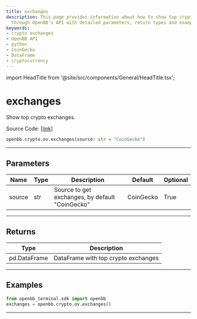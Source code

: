 ```yaml
---
title: exchanges
description: This page provides information about how to show top crypto exchanges
  through OpenBB's API with detailed parameters, return types and examples.
keywords:
- crypto exchanges
- OpenBB API
- python
- CoinGecko
- DataFrame
- cryptocurrency
---
```


import HeadTitle from '@site/src/components/General/HeadTitle.tsx';

<HeadTitle title="exchanges - Ov - Crypto - Reference | OpenBB SDK Docs" />

# exchanges

Show top crypto exchanges.

Source Code: [[link](https://github.com/OpenBB-finance/OpenBBTerminal/tree/main/openbb_terminal/cryptocurrency/overview/sdk_helpers.py#L42)]

```python
openbb.crypto.ov.exchanges(source: str = "CoinGecko")
```

---

## Parameters

| Name | Type | Description | Default | Optional |
| ---- | ---- | ----------- | ------- | -------- |
| source | str | Source to get exchanges, by default "CoinGecko" | CoinGecko | True |


---

## Returns

| Type | Description |
| ---- | ----------- |
| pd.DataFrame | DataFrame with top crypto exchanges |
---

## Examples

```python
from openbb_terminal.sdk import openbb
exchanges = openbb.crypto.ov.exchanges()
```

---
